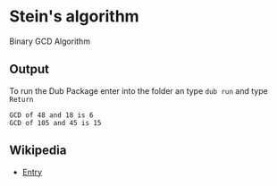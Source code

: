 # Stein's algorithm

Binary GCD Algorithm

## Output

To run the Dub Package enter into the folder an type `dub run` and type `Return`

```
GCD of 48 and 18 is 6
GCD of 105 and 45 is 15
```

## Wikipedia

  - [Entry](https://en.wikipedia.org/wiki/Binary_GCD_algorithm)
